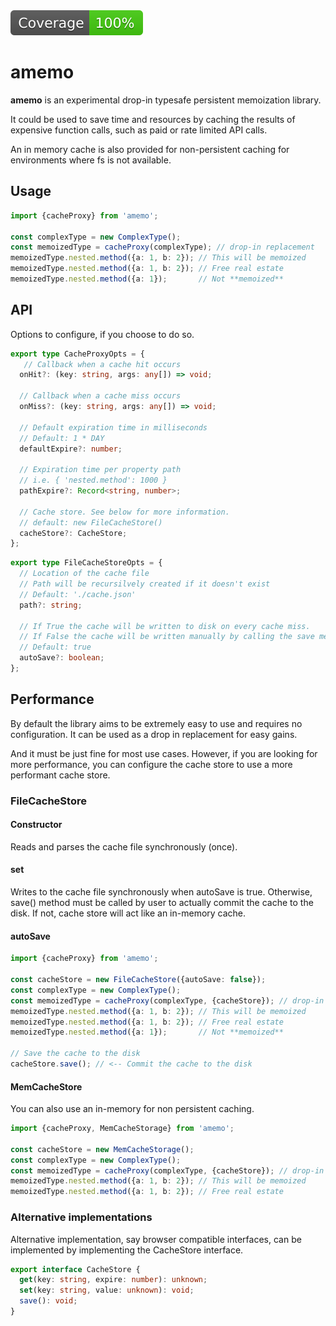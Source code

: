 <img src="badges/coverage.svg" alt="Test coverage score"/>

# amemo

**amemo** is an experimental drop-in typesafe persistent memoization library.

It could be used to save time and resources by caching the results of expensive function calls, such as paid or rate limited API calls.

An in memory cache is also provided for non-persistent caching for environments where fs is not available.

## Usage

```typescript
import {cacheProxy} from 'amemo';

const complexType = new ComplexType();
const memoizedType = cacheProxy(complexType); // drop-in replacement
memoizedType.nested.method({a: 1, b: 2}); // This will be memoized
memoizedType.nested.method({a: 1, b: 2}); // Free real estate
memoizedType.nested.method({a: 1});       // Not **memoized**
```

## API

Options to configure, if you choose to do so.

```typescript
export type CacheProxyOpts = {
   // Callback when a cache hit occurs
  onHit?: (key: string, args: any[]) => void;

  // Callback when a cache miss occurs
  onMiss?: (key: string, args: any[]) => void;

  // Default expiration time in milliseconds
  // Default: 1 * DAY
  defaultExpire?: number;
  
  // Expiration time per property path
  // i.e. { 'nested.method': 1000 }
  pathExpire?: Record<string, number>;
  
  // Cache store. See below for more information.
  // default: new FileCacheStore()
  cacheStore?: CacheStore;
};
```

```typescript
export type FileCacheStoreOpts = {
  // Location of the cache file
  // Path will be recursilvely created if it doesn't exist
  // Default: './cache.json'
  path?: string; 

  // If True the cache will be written to disk on every cache miss.
  // If False the cache will be written manually by calling the save method.
  // Default: true
  autoSave?: boolean;
};
```

## Performance

By default the library aims to be extremely easy to use and requires no configuration. It can be used as a drop in replacement for easy gains.

And it must be just fine for most use cases. However, if you are looking for more performance, you can configure the cache store to use a more performant cache store.

### FileCacheStore

#### Constructor

Reads and parses the cache file synchronously (once).

#### set

Writes to the cache file synchronously when autoSave is true. Otherwise, save() method must be called by user to actually commit the cache to the disk. If not, cache store will act like an in-memory cache.

#### autoSave

```typescript
import {cacheProxy} from 'amemo';

const cacheStore = new FileCacheStore({autoSave: false});
const complexType = new ComplexType();
const memoizedType = cacheProxy(complexType, {cacheStore}); // drop-in replacement
memoizedType.nested.method({a: 1, b: 2}); // This will be memoized
memoizedType.nested.method({a: 1, b: 2}); // Free real estate
memoizedType.nested.method({a: 1});       // Not **memoized**

// Save the cache to the disk
cacheStore.save(); // <-- Commit the cache to the disk
```

#### MemCacheStore

You can also use an in-memory for non persistent caching.

```typescript
import {cacheProxy, MemCacheStorage} from 'amemo';

const cacheStore = new MemCacheStorage();
const complexType = new ComplexType();
const memoizedType = cacheProxy(complexType, {cacheStore}); // drop-in replacement
memoizedType.nested.method({a: 1, b: 2}); // This will be memoized
memoizedType.nested.method({a: 1, b: 2}); // Free real estate
```

### Alternative implementations

Alternative implementation, say browser compatible interfaces, can be implemented by implementing the CacheStore interface.

```typescript
export interface CacheStore {
  get(key: string, expire: number): unknown;
  set(key: string, value: unknown): void;
  save(): void;
}
```

